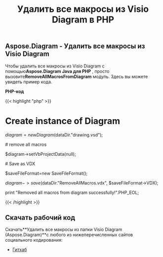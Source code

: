 ﻿---
title: Удалить все макросы из Visio Diagram в PHP
type: docs
weight: 30
url: /ru/java/remove-all-macros-from-the-visio-diagram-in-php/
---
## **Aspose.Diagram - Удалить все макросы из Visio Diagram**
 Чтобы удалить все макросы из Visio Diagram с помощью**Aspose.Diagram Java для PHP** , просто вызовите**RemoveAllMacrosFromDiagram** модуль. Здесь вы можете увидеть пример кода.

**PHP-код**

{{< highlight "php" >}}

 # Create instance of Diagram

$diagram = new Diagram($dataDir."drawing.vsd");

\# remove all macros

$diagram->setVbProjectData(null);

\# Save as VDX

$saveFileFormat=new SaveFileFormat();

$diagram->save($dataDir."RemoveAllMacros.vdx", $saveFileFormat->VDX);

print "Removed all macros from diagram successfully!".PHP_EOL;

{{< /highlight >}}
## **Скачать рабочий код**
 Скачать**Удалить все макросы из папки Visio Diagram (Aspose.Diagram)**с любого из нижеперечисленных сайтов социального кодирования:

- [Гитхаб](https://github.com/asposediagram/Aspose.Diagram-for-Java/blob/master/Plugins/Aspose_Diagram_Java_for_PHP/src/aspose/diagram/WorkingwithDiagrams/RemoveAllMacrosFromDiagram.php)
